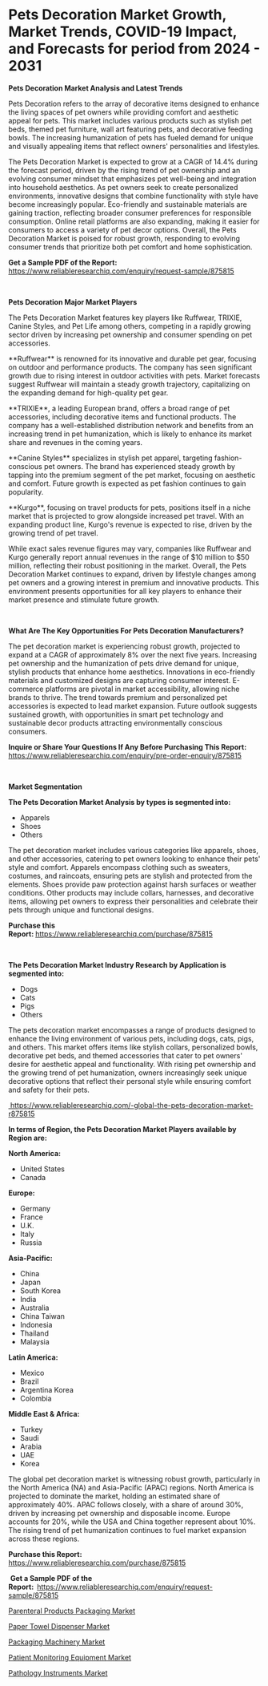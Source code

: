 <p><h1>Pets Decoration Market Growth, Market Trends, COVID-19 Impact, and Forecasts for period from 2024 - 2031</h1></p><p><strong>Pets Decoration Market Analysis and Latest Trends</strong></p>
<p><p>Pets Decoration refers to the array of decorative items designed to enhance the living spaces of pet owners while providing comfort and aesthetic appeal for pets. This market includes various products such as stylish pet beds, themed pet furniture, wall art featuring pets, and decorative feeding bowls. The increasing humanization of pets has fueled demand for unique and visually appealing items that reflect owners' personalities and lifestyles.</p><p>The Pets Decoration Market is expected to grow at a CAGR of 14.4% during the forecast period, driven by the rising trend of pet ownership and an evolving consumer mindset that emphasizes pet well-being and integration into household aesthetics. As pet owners seek to create personalized environments, innovative designs that combine functionality with style have become increasingly popular. Eco-friendly and sustainable materials are gaining traction, reflecting broader consumer preferences for responsible consumption. Online retail platforms are also expanding, making it easier for consumers to access a variety of pet decor options. Overall, the Pets Decoration Market is poised for robust growth, responding to evolving consumer trends that prioritize both pet comfort and home sophistication.</p></p>
<p><strong>Get a Sample PDF of the Report:&nbsp;</strong> <a href="https://www.reliableresearchiq.com/enquiry/request-sample/875815">https://www.reliableresearchiq.com/enquiry/request-sample/875815</a></p>
<p>&nbsp;</p>
<p><strong>Pets Decoration Major Market Players</strong></p>
<p><p>The Pets Decoration Market features key players like Ruffwear, TRIXIE, Canine Styles, and Pet Life among others, competing in a rapidly growing sector driven by increasing pet ownership and consumer spending on pet accessories.</p><p>**Ruffwear** is renowned for its innovative and durable pet gear, focusing on outdoor and performance products. The company has seen significant growth due to rising interest in outdoor activities with pets. Market forecasts suggest Ruffwear will maintain a steady growth trajectory, capitalizing on the expanding demand for high-quality pet gear.</p><p>**TRIXIE**, a leading European brand, offers a broad range of pet accessories, including decorative items and functional products. The company has a well-established distribution network and benefits from an increasing trend in pet humanization, which is likely to enhance its market share and revenues in the coming years.</p><p>**Canine Styles** specializes in stylish pet apparel, targeting fashion-conscious pet owners. The brand has experienced steady growth by tapping into the premium segment of the pet market, focusing on aesthetic and comfort. Future growth is expected as pet fashion continues to gain popularity.</p><p>**Kurgo**, focusing on travel products for pets, positions itself in a niche market that is projected to grow alongside increased pet travel. With an expanding product line, Kurgo's revenue is expected to rise, driven by the growing trend of pet travel.</p><p>While exact sales revenue figures may vary, companies like Ruffwear and Kurgo generally report annual revenues in the range of $10 million to $50 million, reflecting their robust positioning in the market. Overall, the Pets Decoration Market continues to expand, driven by lifestyle changes among pet owners and a growing interest in premium and innovative products. This environment presents opportunities for all key players to enhance their market presence and stimulate future growth.</p></p>
<p>&nbsp;</p>
<p><strong>What Are The Key Opportunities For Pets Decoration Manufacturers?</strong></p>
<p><p>The pet decoration market is experiencing robust growth, projected to expand at a CAGR of approximately 8% over the next five years. Increasing pet ownership and the humanization of pets drive demand for unique, stylish products that enhance home aesthetics. Innovations in eco-friendly materials and customized designs are capturing consumer interest. E-commerce platforms are pivotal in market accessibility, allowing niche brands to thrive. The trend towards premium and personalized pet accessories is expected to lead market expansion. Future outlook suggests sustained growth, with opportunities in smart pet technology and sustainable decor products attracting environmentally conscious consumers.</p></p>
<p><strong>Inquire or Share Your Questions If Any Before Purchasing This Report:</strong> <a href="https://www.reliableresearchiq.com/enquiry/pre-order-enquiry/875815">https://www.reliableresearchiq.com/enquiry/pre-order-enquiry/875815</a></p>
<p>&nbsp;</p>
<p><strong>Market Segmentation</strong></p>
<p><strong>The Pets Decoration Market Analysis by types is segmented into:</strong></p>
<p><ul><li>Apparels</li><li>Shoes</li><li>Others</li></ul></p>
<p><p>The pet decoration market includes various categories like apparels, shoes, and other accessories, catering to pet owners looking to enhance their pets' style and comfort. Apparels encompass clothing such as sweaters, costumes, and raincoats, ensuring pets are stylish and protected from the elements. Shoes provide paw protection against harsh surfaces or weather conditions. Other products may include collars, harnesses, and decorative items, allowing pet owners to express their personalities and celebrate their pets through unique and functional designs.</p></p>
<p><strong>Purchase this Report:&nbsp;</strong><a href="https://www.reliableresearchiq.com/purchase/875815">https://www.reliableresearchiq.com/purchase/875815</a></p>
<p>&nbsp;</p>
<p><strong>The Pets Decoration Market Industry Research by Application is segmented into:</strong></p>
<p><ul><li>Dogs</li><li>Cats</li><li>Pigs</li><li>Others</li></ul></p>
<p><p>The pets decoration market encompasses a range of products designed to enhance the living environment of various pets, including dogs, cats, pigs, and others. This market offers items like stylish collars, personalized bowls, decorative pet beds, and themed accessories that cater to pet owners' desire for aesthetic appeal and functionality. With rising pet ownership and the growing trend of pet humanization, owners increasingly seek unique decorative options that reflect their personal style while ensuring comfort and safety for their pets.</p></p>
<p><a href="https://www.reliableresearchiq.com/-global-the-pets-decoration-market-r875815">&nbsp;https://www.reliableresearchiq.com/-global-the-pets-decoration-market-r875815</a></p>
<p><strong>In terms of Region, the Pets Decoration Market Players available by Region are:</strong></p>
<p>
    <p> <strong> North America: </strong>
        <ul>
            <li>United States</li>
            <li>Canada</li>
        </ul>
        </p> 
    <p> <strong> Europe: </strong>
        <ul>
            <li>Germany</li>
            <li>France</li>
            <li>U.K.</li>
            <li>Italy</li>
            <li>Russia</li>
        </ul>
        </p> 
    <p> <strong> Asia-Pacific: </strong>
        <ul>
            <li>China</li>
            <li>Japan</li>
            <li>South Korea</li>
            <li>India</li>
            <li>Australia</li>
            <li>China Taiwan</li>
            <li>Indonesia</li>
            <li>Thailand</li>
            <li>Malaysia</li>
        </ul>
        </p> 
    <p> <strong> Latin America: </strong>
        <ul>
            <li>Mexico</li>
            <li>Brazil</li>
            <li>Argentina Korea</li>
            <li>Colombia</li>
        </ul>
        </p> 
    <p> <strong> Middle East & Africa: </strong>
        <ul>
            <li>Turkey</li>
            <li>Saudi</li>
            <li>Arabia</li>
            <li>UAE</li>
            <li>Korea</li>
        </ul>
    </p>
    </p>
<p><p>The global pet decoration market is witnessing robust growth, particularly in the North America (NA) and Asia-Pacific (APAC) regions. North America is projected to dominate the market, holding an estimated share of approximately 40%. APAC follows closely, with a share of around 30%, driven by increasing pet ownership and disposable income. Europe accounts for 20%, while the USA and China together represent about 10%. The rising trend of pet humanization continues to fuel market expansion across these regions.</p></p>
<p><strong>Purchase this Report: </strong><a href="https://www.reliableresearchiq.com/purchase/875815">https://www.reliableresearchiq.com/purchase/875815</a></p>
<p>&nbsp;<strong>Get a Sample PDF of the Report:&nbsp;&nbsp;</strong><a href="https://www.reliableresearchiq.com/enquiry/request-sample/875815">https://www.reliableresearchiq.com/enquiry/request-sample/875815</a></p>
<p><strong></strong></p>
<p><p><a href="https://www.linkedin.com/pulse/parenteral-products-packaging-market-share-analysis-growth-f0phe?trackingId=XI8TjbuFQJqYXu2kUP3Iaw%3D%3D">Parenteral Products Packaging Market</a></p><p><a href="https://www.linkedin.com/pulse/global-paper-towel-dispenser-market-status-2024-2031-forecast-pjm6c?trackingId=%2B%2BRhpd3iRomgEELK8tbuVg%3D%3D">Paper Towel Dispenser Market</a></p><p><a href="https://www.linkedin.com/pulse/packaging-machinery-market-trends-detailed-study-its-segmentation-ydqec?trackingId=ji8tAjWmS66Jg%2BdR%2FyBxzw%3D%3D">Packaging Machinery Market</a></p><p><a href="https://www.linkedin.com/pulse/patient-monitoring-equipment-market-size-share-analysis-growth-bxn4e?trackingId=H1oxXQQWSlGwDEG7Dyh%2BLQ%3D%3D">Patient Monitoring Equipment Market</a></p><p><a href="https://www.linkedin.com/pulse/global-pathology-instruments-industry-types-applications-uyi5e?trackingId=DKUK%2F6k2TVw6%2Bp6MOoWTig%3D%3D">Pathology Instruments Market</a></p></p>
